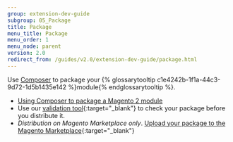 ```yaml
---
group: extension-dev-guide
subgroup: 05_Package
title: Package
menu_title: Package
menu_order: 1
menu_node: parent
version: 2.0
redirect_from: /guides/v2.0/extension-dev-guide/package.html
---
```


Use [Composer](https://getcomposer.org/) to package your {% glossarytooltip c1e4242b-1f1a-44c3-9d72-1d5b1435e142 %}module{% endglossarytooltip %}.

*	[Using Composer to package a Magento 2 module](package_module.html)
*	Use our [validation tool](https://github.com/magento/marketplace-tools){:target="_blank"} to check your package before you distribute it.
*	*Distribution on Magento Marketplace only*. [Upload your package to the Magento Marketplace](http://docs.magento.com/marketplace/user_guide/getting-started.html){:target="_blank"}
